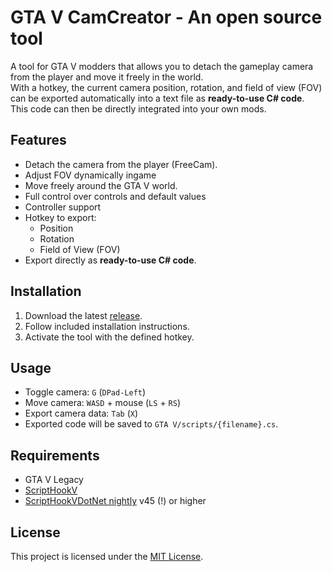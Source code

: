 # GTA V CamCreator - An open source tool

A tool for GTA V modders that allows you to detach the gameplay camera from the player and move it freely in the world.  
With a hotkey, the current camera position, rotation, and field of view (FOV) can be exported automatically into a text file as **ready-to-use C# code**.  
This code can then be directly integrated into your own mods.

## Features
- Detach the camera from the player (FreeCam).
- Adjust FOV dynamically ingame
- Move freely around the GTA V world.
- Full control over controls and default values
- Controller support
- Hotkey to export:
  - Position
  - Rotation
  - Field of View (FOV)
- Export directly as **ready-to-use C# code**.

## Installation
1. Download the latest [release](https://github.com/yourname/gta-v-freecam-tool/releases).
2. Follow included installation instructions.
3. Activate the tool with the defined hotkey.

## Usage
- Toggle camera: `G` (`DPad-Left`) 
- Move camera: `WASD` + mouse (`LS` + `RS`)
- Export camera data: `Tab` (`X`)
- Exported code will be saved to `GTA V/scripts/{filename}.cs`.

## Requirements
- GTA V Legacy
- [ScriptHookV](http://www.dev-c.com/gtav/scripthookv/)
- [ScriptHookVDotNet nightly](https://github.com/scripthookvdotnet/scripthookvdotnet-nightly/releases) v45 (!) or higher

## License
This project is licensed under the [MIT License](LICENSE).
